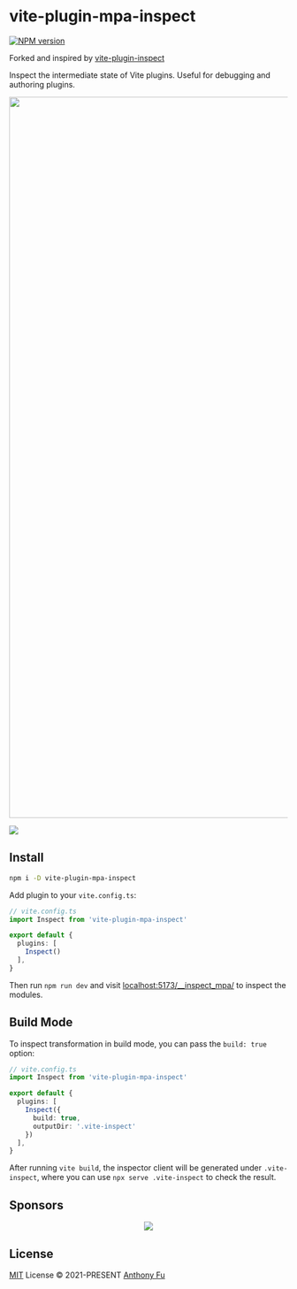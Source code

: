 # vite-plugin-mpa-inspect

[![NPM version](https://img.shields.io/npm/v/vite-plugin-mpa-inspect?color=a1b858&label=)](https://www.npmjs.com/package/vite-plugin-mpa-inspect)

Forked and inspired by [vite-plugin-inspect](https://github.com/antfu/vite-plugin-inspect)

Inspect the intermediate state of Vite plugins. Useful for debugging and authoring plugins.

<img width="1304" src="https://user-images.githubusercontent.com/46585162/134683677-487e3e03-fa6b-49ad-bde0-520ebb641a96.png">

![](https://s9.gifyu.com/images/Kapture-2021-09-11-at-07.33.36.gif)

## Install

```bash
npm i -D vite-plugin-mpa-inspect
```

Add plugin to your `vite.config.ts`:

```ts
// vite.config.ts
import Inspect from 'vite-plugin-mpa-inspect'

export default {
  plugins: [
    Inspect()
  ],
}
```

Then run `npm run dev` and visit [localhost:5173/__inspect_mpa/](http://localhost:5173/__inspect_mpa/) to inspect the modules.

## Build Mode

To inspect transformation in build mode, you can pass the `build: true` option:

```ts
// vite.config.ts
import Inspect from 'vite-plugin-mpa-inspect'

export default {
  plugins: [
    Inspect({
      build: true,
      outputDir: '.vite-inspect'
    })
  ],
}
```

After running `vite build`, the inspector client will be generated under `.vite-inspect`, where you can use `npx serve .vite-inspect` to check the result.

## Sponsors

<p align="center">
  <a href="https://cdn.jsdelivr.net/gh/antfu/static/sponsors.svg">
    <img src='https://cdn.jsdelivr.net/gh/antfu/static/sponsors.svg'/>
  </a>
</p>

## License

[MIT](./LICENSE) License &copy; 2021-PRESENT [Anthony Fu](https://github.com/antfu)
